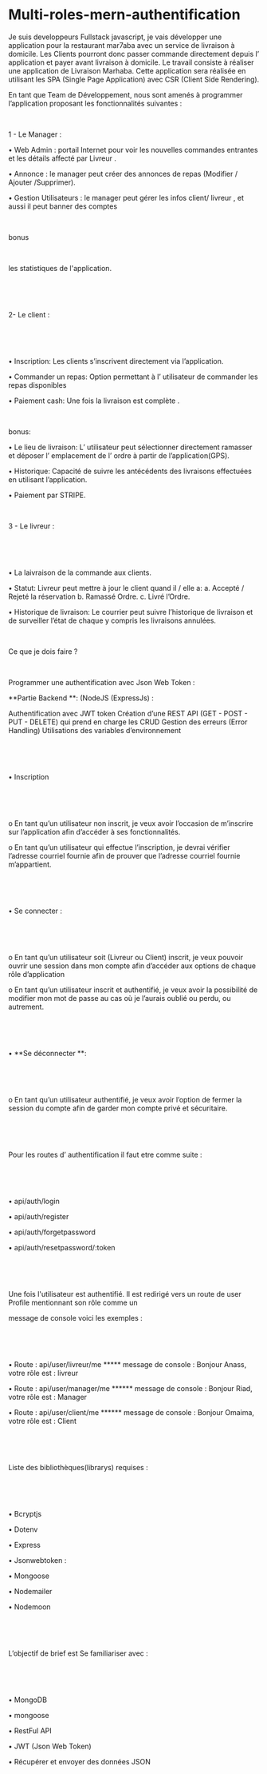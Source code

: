 # Multi-roles-mern-authentification
Je suis  developpeurs Fullstack javascript, je vais  développer une application pour la restaurant mar7aba avec un service de livraison à domicile. Les Clients pourront donc passer commande directement depuis l’ application et payer avant livraison à domicile. Le travail consiste à réaliser une application de Livraison Marhaba. Cette application sera réalisée en utilisant les SPA (Single Page Application) avec CSR (Client Side Rendering).

En tant que Team de Développement, nous sont amenés à programmer l’application proposant les fonctionnalités suivantes :

​

1 - Le Manager :

• Web Admin : portail Internet pour voir les nouvelles commandes entrantes et les détails affecté par Livreur .

• Annonce : le manager peut créer des annonces de repas (Modifier / Ajouter /Supprimer).

• Gestion Utilisateurs : le manager peut gérer les infos client/ livreur , et aussi il peut banner des comptes

​

bonus

​

les statistiques de l'application.

​

​

2- Le client :

​

​

• Inscription: Les clients s’inscrivent directement via l’application.

• Commander un repas: Option permettant à l’ utilisateur de commander les repas disponibles

• Paiement cash: Une fois la livraison est complète .

​

bonus:

• Le lieu de livraison: L’ utilisateur peut sélectionner directement ramasser et déposer l’ emplacement de l’ ordre à partir de l’application(GPS).

• Historique: Capacité de suivre les antécédents des livraisons effectuées en utilisant l’application.

• Paiement par STRIPE.

​

3 - Le livreur :

​

​

• La laivraison de la commande aux clients.

• Statut: Livreur peut mettre à jour le client quand il / elle a: a. Accepté / Rejeté la réservation b. Ramassé Ordre. c. Livré l’Ordre.

• Historique de livraison: Le courrier peut suivre l’historique de livraison et de surveiller l’état de chaque y compris les livraisons annulées.

​

Ce que je dois faire ?

​

Programmer une authentification avec Json Web Token :

**Partie Backend **: (NodeJS (ExpressJs) :

Authentification avec JWT token Création d’une REST API (GET - POST - PUT - DELETE) qui prend en charge les CRUD Gestion des erreurs (Error Handling) Utilisations des variables d’environnement

​

​

• Inscription

​

​

o En tant qu’un utilisateur non inscrit, je veux avoir l’occasion de m’inscrire sur l’application afin d’accéder à ses fonctionnalités.

o En tant qu’un utilisateur qui effectue l’inscription, je devrai vérifier l’adresse courriel fournie afin de prouver que l’adresse courriel fournie m’appartient.

​

​

• Se connecter :

​

​

o En tant qu’un utilisateur soit (Livreur ou Client) inscrit, je veux pouvoir ouvrir une session dans mon compte afin d’accéder aux options de chaque rôle d’application

o En tant qu’un utilisateur inscrit et authentifié, je veux avoir la possibilité de modifier mon mot de passe au cas où je l’aurais oublié ou perdu, ou autrement.

​

​

• **Se déconnecter **:

​

​

o En tant qu’un utilisateur authentifié, je veux avoir l’option de fermer la session du compte afin de garder mon compte privé et sécuritaire.

​

​

Pour les routes d’ authentification il faut etre comme suite :

​

​

• api/auth/login

• api/auth/register

• api/auth/forgetpassword

• api/auth/resetpassword/:token

​

​

Une fois l'utilisateur est authentifié. Il est redirigé vers un route de user Profile mentionnant son rôle comme un

message de console voici les exemples :

​

​

• Route : api/user/livreur/me ***** message de console : Bonjour Anass, votre rôle est : livreur

• Route : api/user/manager/me ****** message de console : Bonjour Riad, votre rôle est : Manager

• Route : api/user/client/me ****** message de console : Bonjour Omaima, votre rôle est : Client

​

​

Liste des bibliothèques(librarys) requises :

​

​

• Bcryptjs

• Dotenv

• Express

• Jsonwebtoken :

• Mongoose

• Nodemailer

• Nodemoon

​

​

L’objectif de brief est Se familiariser avec :

​

​

• MongoDB

• mongoose

• RestFul API

• JWT (Json Web Token)

• Récupérer et envoyer des données JSON

